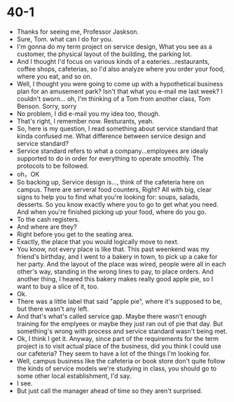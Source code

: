 # 40-1
+ Thanks for seeing me, Professor Jaskson.
+ Sure, Tom. what can I do for you.
+ I'm gonna do my term project on service design, What you see as a customer, the physical layout of the building, the parking lot.
+ And I thought I'd focus on various kinds of a eateries...restaurants, coffee shops, cafeterias, so I'd also analyze where you order your food, where you eat, and so on.
+ Well, I thought you were going to come up with a hypothetical business plan for an amusement park? Isn't that what you e-mail me last week? I couldn't sworn... oh, I'm thinking of a Tom from another class, Tom Benson. Sorry, sorry
+ No problem, I did e-mail you my idea too, though.
+ That's right, I remember now. Resturants, yeah.
+ So, here is my question, I read something about service standard that kinda confused me. What difference between service design and service standard?
+ Service standard refers to what a company...employees are idealy supported to do in order for everything to operate smoothly. The protocols to be followed.
+ oh，OK
+ So backing up, Service design is..., think of the cafeteria here on campus. There are serveral food counters, Right? All with big, clear signs to help you to find what you're looking for: soups, salads, desserts. So you know exactly where you to go to get what you need. And when you're finished picking up your food, where do you go.
+ To the cash registers.
+ And where are they?
+ Right before you get to the seating area.
+ Exactly, the place that you would logically move to next.
+ You know, not every place is like that. This past weenkend was my friend's birthday, and I went to a bakery in town, to pick up a cake for her party. And the layout of the place was wired, people were all in each other's way, standing in the wrong lines to pay, to place orders. And another thing, I heared this bakery makes really good apple pie, so I want to buy a slice of it, too.
+ Ok.
+ There was a little label that said "apple pie", where it's supposed to be, but there wasn't any left.
+ And that's what's called service gap. Maybe there wasn't enough training for the emplyees or maybe they just ran out of pie that day. But something's wrong with process and service standard wasn't being met.
+ Ok, I think I get it. Anyway, since part of the requirements for the term project is to visit actual place of the business, did you think I could use our cafeteria? They seem to have a lot of the things I'm looking for.
+ Well, campus business like the cafeteria or book store don't quite follow the kinds of service models we're studying in class, you should go to some other local establishment, I'd say.
+ I see.
+ But just call the manager ahead of time so they aren't surprised.